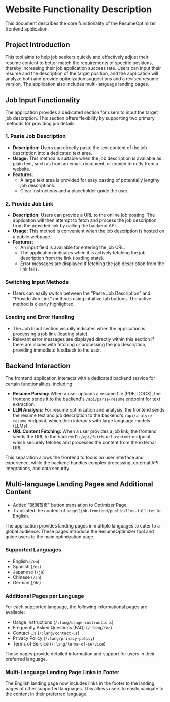 # Website Functionality Description

This document describes the core functionality of the ResumeOptimizer frontend application.

## Project Introduction

This tool aims to help job seekers quickly and effectively adjust their resume content to better match the requirements of specific positions, thereby increasing their job application success rate. Users can input their resume and the description of the target position, and the application will analyze both and provide optimization suggestions and a revised resume version. The application also includes multi-language landing pages.


## Job Input Functionality

The application provides a dedicated section for users to input the target job description. This section offers flexibility by supporting two primary methods for providing job details:

### 1. Paste Job Description

- **Description:** Users can directly paste the text content of the job description into a dedicated text area.
- **Usage:** This method is suitable when the job description is available as plain text, such as from an email, document, or copied directly from a website.
- **Features:**
    - A large text area is provided for easy pasting of potentially lengthy job descriptions.
    - Clear instructions and a placeholder guide the user.

### 2. Provide Job Link

- **Description:** Users can provide a URL to the online job posting. The application will then attempt to fetch and process the job description from the provided link by calling the backend API.
- **Usage:** This method is convenient when the job description is hosted on a public webpage.
- **Features:**
    - An input field is available for entering the job URL.
    - The application indicates when it is actively fetching the job description from the link (loading state).
    - Error messages are displayed if fetching the job description from the link fails.

### Switching Input Methods

- Users can easily switch between the "Paste Job Description" and "Provide Job Link" methods using intuitive tab buttons. The active method is clearly highlighted.

### Loading and Error Handling

- The Job Input section visually indicates when the application is processing a job link (loading state).
- Relevant error messages are displayed directly within this section if there are issues with fetching or processing the job description, providing immediate feedback to the user.

## Backend Interaction

The frontend application interacts with a dedicated backend service for certain functionalities, including:

- **Resume Parsing:** When a user uploads a resume file (PDF, DOCX), the frontend sends it to the backend's `/api/parse-resume` endpoint for text extraction.
- **LLM Analysis:** For resume optimization and analysis, the frontend sends the resume text and job description to the backend's `/api/analyze-resume` endpoint, which then interacts with large language models (LLMs).
- **URL Content Fetching:** When a user provides a job link, the frontend sends the URL to the backend's `/api/fetch-url-content` endpoint, which securely fetches and processes the content from the external URL.

This separation allows the frontend to focus on user interface and experience, while the backend handles complex processing, external API integrations, and data security.

## Multi-language Landing Pages and Additional Content

- Added "返回首页" button translation to Optimizer Page.
- Translated the content of `adapt2job-frontend/public/llms-full.txt` to English.

The application provides landing pages in multiple languages to cater to a global audience. These pages introduce the ResumeOptimizer tool and guide users to the main optimization page.

### Supported Languages

- English (`/en`)
- Spanish (`/es`)
- Japanese (`/ja`)
- Chinese (`/zh`)
- German (`/de`)

### Additional Pages per Language

For each supported language, the following informational pages are available:

- Usage Instructions (`/:lang/usage-instructions`)
- Frequently Asked Questions (FAQ) (`/:lang/faq`)
- Contact Us (`/:lang/contact-us`)
- Privacy Policy (`/:lang/privacy-policy`)
- Terms of Service (`/:lang/terms-of-service`)

These pages provide detailed information and support for users in their preferred language.

### Multi-Language Landing Page Links in Footer

The English landing page now includes links in the footer to the landing pages of other supported languages. This allows users to easily navigate to the content in their preferred language.
